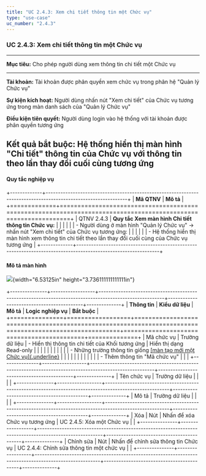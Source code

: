 ```yaml
---
title: "UC 2.4.3: Xem chi tiết thông tin một Chức vụ"
type: "use-case"
uc_number: "2.4.3"
---
```


### UC 2.4.3: Xem chi tiết thông tin một Chức vụ

  ---------------------------------------------------------------------------------------------------------------------------------------------
  **Mục tiêu:**               Cho phép người dùng xem thông tin chi tiết một Chức vụ
  --------------------------- -----------------------------------------------------------------------------------------------------------------
  **Tài khoản:**              Tài khoản được phân quyền xem chức vụ trong phân hệ "Quản lý Chức vụ"

  **Sự kiện kích hoạt:**      Người dùng nhấn nút "Xem chi tiết" của Chức vụ tương ứng trong màn danh sách của "Quản lý Chức vụ"

  **Điều kiện tiên quyết:**   Người dùng login vào hệ thống với tài khoản được phân quyền tương ứng

  **Kết quả bắt buộc:**       Hệ thống hiển thị màn hình "Chi tiết" thông tin của Chức vụ với thông tin theo lần thay đổi cuối cùng tương ứng
  ---------------------------------------------------------------------------------------------------------------------------------------------

#### Quy tắc nghiệp vụ

+-------------+---------------------------------------------------------------------------------------------------------------+
| **Mã QTNV** | **Mô tả**                                                                                                     |
+=============+===============================================================================================================+
| QTNV 2.4.3  | **Quy tắc Xem màn hình Chi tiết thông tin Chức vụ:**                                                          |
|             |                                                                                                               |
|             | -   Người dùng ở màn hình "Quản lý Chức vụ" -\> nhấn nút "Xem chi tiết" của Chức vụ tương ứng:                |
|             |                                                                                                               |
|             |     -   Hệ thống hiển thị màn hình xem thông tin chi tiết theo lần thay đổi cuối cùng của Chức vụ tương ứng   |
+-------------+---------------------------------------------------------------------------------------------------------------+

#### Mô tả màn hình

![](media/image18.png){width="6.53125in" height="3.736111111111111in"}

+---------------+------------------+--------------------------------------------------------------------------------------------------------+-------------------------------------------+--------------+
| **Thông tin** | **Kiểu dữ liệu** | **Mô tả**                                                                                              | **Logic nghiệp vụ**                       | **Bắt buộc** |
+===============+==================+========================================================================================================+===========================================+==============+
| Mã chức vụ    | Trường dữ liệu   | \- Hiển thị thông tin chi tiết của Khối tương ứng                                                      | Hiển thị dạng Read-only                   |              |
|               |                  |                                                                                                        |                                           |              |
|               |                  | \- Những trường thông tin giống [[màn tạo mới một Chức vụ]{.underline}](#uc-2.4.2-tạo-mới-một-chức-vụ) |                                           |              |
|               |                  |                                                                                                        |                                           |              |
|               |                  | -   Thêm thông tin "Mã chức vụ"                                                                        |                                           |              |
+---------------+------------------+--------------------------------------------------------------------------------------------------------+-------------------------------------------+--------------+
| Tên chức vụ   | Trường dữ liệu   |                                                                                                        |                                           |              |
+---------------+------------------+--------------------------------------------------------------------------------------------------------+-------------------------------------------+--------------+
| Mô tả         | Trường dữ liệu   |                                                                                                        |                                           |              |
+---------------+------------------+--------------------------------------------------------------------------------------------------------+-------------------------------------------+--------------+
| Xóa           | Nút              | Nhấn để xóa Chức vụ tương ứng                                                                          | UC 2.4.5: Xóa một Chức vụ                 |              |
+---------------+------------------+--------------------------------------------------------------------------------------------------------+-------------------------------------------+--------------+
| Chỉnh sửa     | Nút              | Nhấn để chỉnh sửa thông tin Chức vụ                                                                    | UC 2.4.4: Chỉnh sửa thông tin một chức vụ |              |
+---------------+------------------+--------------------------------------------------------------------------------------------------------+-------------------------------------------+--------------+
